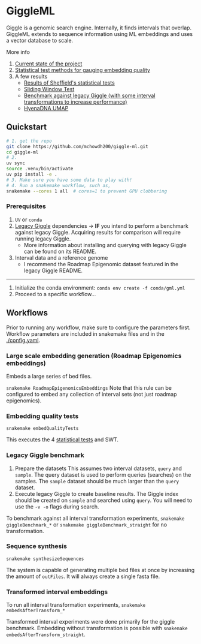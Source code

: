# GiggleML

Giggle is a genomic search engine. Internally, it finds intervals
that overlap. GiggleML extends to sequence information using ML
embeddings and uses a vector database to scale.

More info

1. [Current state of the project](wiki/state.md)
2. [Statistical test methods for gauging embedding quality](wiki/sheffieldEmbedQualityTests.md)
3. A few results
   - [Results of  Sheffield's statistical tests](./embedAnalysis/sheffieldTestResults.md)
   - [Sliding Window Test](./embedAnalysis/swt.png)
   - [Benchmark against legacy Giggle (with some interval transformations to increase performance)](./experiments/giggleBench/all-thirds/recallByGEOverlap.png)
   - [HyenaDNA UMAP](./embedAnalysis/umap/umap.png)

## Quickstart

```bash
# 1. get the repo
git clone https://github.com/mchowdh200/giggle-ml.git
cd giggle-ml
# 2.
uv sync
source .venv/bin/activate
uv pip install -e .
# 3. Make sure you have some data to play with!
# 4. Run a snakemake workflow, such as,
snakemake --cores 1 all  # cores=1 to prevent GPU clobbering
```

### Prerequisites

1. `UV` or `conda`
3. [Legacy Giggle](https://github.com/ryanlayer/giggle) dependencies $\to$ **IF** you intend to perform a benchmark
   against legacy Giggle. Acquiring results for comparison will require running
   legacy Giggle.
    - More information about installing and querying with legacy Giggle can be found on its README.
4. Interval data and a reference genome
    - I recommend the Roadmap Epigenomic dataset featured in the legacy Giggle README.

---

1. Initialize the conda environment:
   `conda env create -f conda/gml.yml`
2. Proceed to a specific workflow...

## Workflows

Prior to running any workflow, make sure to configure the parameters first.
Workflow parameters are included in snakemake files and in the [./config.yaml](./config.yaml).

### Large scale embedding generation (Roadmap Epigenomics embeddings)

Embeds a large series of bed files.

`snakemake RoadmapEpigenomicsEmbeddings`
Note that this rule can be configured to embed any collection of interval sets
(not just roadmap epigenomics).

### Embedding quality tests

`snakemake embedQualityTests`

This executes the 4 [statistical tests](./wiki/sheffieldEmbedQualityTests.md) and SWT.

### Legacy Giggle benchmark

1. Prepare the datasets
This assumes two interval datasets, `query` and `sample`. The query dataset is used
to perform queries (searches) on the samples. The `sample` dataset should be much larger
than the `query` dataset.
2. Execute legacy Giggle to create baseline results. The Giggle index should be created
on `sample` and searched using `query`.
You will need to use the `-v -o` flags during search.


To benchmark against all interval transformation experiments,
`snakemake giggleBenchmark_*` or
`snakemake giggleBenchmark_straight` for no transformation.

### Sequence synthesis

`snakemake synthesizeSequences`

The system is capable of generating multiple bed files at once by increasing
the amount of `outFiles`. It will always create a single fasta file.

### Transformed interval embeddings

To run all interval transformation experiments,
`snakemake embedsAfterTransform_*`

Transformed interval experiments were done primarily for the giggle benchmark.
Embedding without transformation is possible with
`snakemake embedsAfterTransform_straight`.
